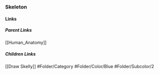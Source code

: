 ### Skeleton
#### Links
##### Parent Links
[[Human_Anatomy]]
##### Children Links
[[Draw Skelly]]
#Folder/Category
#Folder/Color/Blue
#Folder/Subcolor/2
